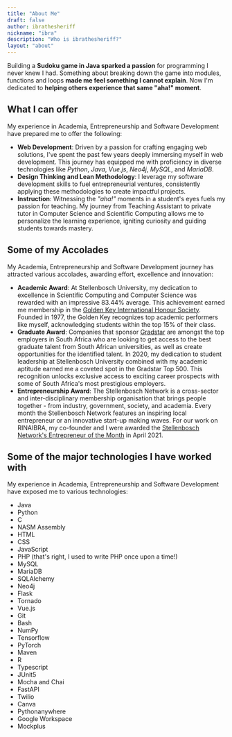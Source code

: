 ```yaml
---
title: "About Me"
draft: false
author: ibrathesheriff
nickname: "ibra"
description: "Who is ibrathesheriff?"
layout: "about"
---
```

Building a **Sudoku game in Java sparked a passion** for programming I never knew I had. Something about breaking down the game into modules, functions and loops **made me feel something I cannot explain**. Now I'm dedicated to **helping others experience that same "aha!" moment**.

## What I can offer
My experience in Academia, Entrepreneurship and Software Development have prepared me to offer the following:
+ **Web Development**: Driven by a passion for crafting engaging web solutions, I've spent the past few years deeply immersing myself in web development. This journey has equipped me with proficiency in diverse technologies like *Python*, *Java*, *Vue.js*, *Neo4j*, *MySQL*, and *MariaDB*.
+ **Design Thinking and Lean Methodology**: I leverage my software development skills to fuel entrepreneurial ventures, consistently applying these methodologies to create impactful projects.
+ **Instruction**: Witnessing the *"aha!"* moments in a student's eyes fuels my passion for teaching. My journey from Teaching Assistant to private tutor in Computer Science and Scientific Computing allows me to personalize the learning experience, igniting curiosity and guiding students towards mastery.

## Some of my Accolades
My Academia, Entrepreneurship and Software Development journey has attracted various accolades, awarding effort, excellence and innovation:
+ **Academic Award**: At Stellenbosch University, my dedication to excellence in Scientific Computing and Computer Science was rewarded with an impressive 83.44% average. This achievement earned me membership in the [Golden Key International Honour Society](https://www.goldenkey.org/). Founded in 1977, the Golden Key recognizes top academic performers like myself, acknowledging students within the top 15% of their class.
+ **Graduate Award**: Companies that sponsor [Gradstar](https://gradstar.co.za/) are amongst the top employers in South Africa who are looking to get access to the best graduate talent from South African universities, as well as create opportunities for the identified talent.
In 2020, my dedication to student leadership at Stellenbosch University combined with my academic aptitude earned me a coveted spot in the Gradstar Top 500. This recognition unlocks exclusive access to exciting career prospects with some of South Africa's most prestigious employers.
+ **Entrepreneurship Award**: The Stellenbosch Network is a cross-sector and inter-disciplinary membership organisation that brings people together - from industry, government, society, and academia.
Every month the Stellenbosch Network features an inspiring local entrepreneur or an innovative start-up making waves. For our work on RINAIBRA, my co-founder and I were awarded the [Stellenbosch Network's Entrepreneur of the Month](https://www.stellenboschnetwork.co.za/apr2021-sbos-eotm/) in April 2021.

## Some of the major technologies I have worked with
My experience in Academia, Entrepreneurship and Software Development have exposed me to various technologies:
+ Java
+ Python
+ C
+ NASM Assembly
+ HTML
+ CSS
+ JavaScript
+ PHP (that's right, I used to write PHP once upon a time!)
+ MySQL
+ MariaDB
+ SQLAlchemy
+ Neo4j
+ Flask
+ Tornado
+ Vue.js
+ Git
+ Bash
+ NumPy
+ Tensorflow
+ PyTorch
+ Maven
+ R
+ Typescript
+ JUnit5
+ Mocha and Chai
+ FastAPI
+ Twilio
+ Canva
+ Pythonanywhere
+ Google Workspace
+ Mockplus